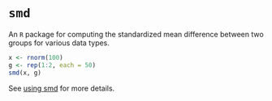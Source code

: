 # `smd`

An `R` package for computing the standardized mean difference between two groups for various data types. 

```r
x <- rnorm(100)
g <- rep(1:2, each = 50)
smd(x, g)
```

See [using smd](https://docs.novisci.com/smd/articles/smd_usage.html) for more details.
